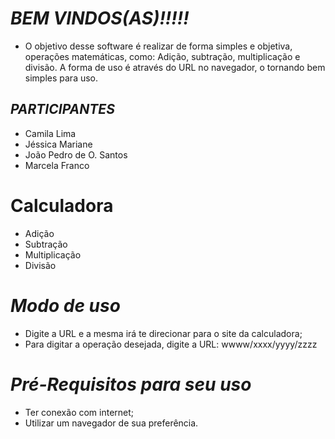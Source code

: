 # ***BEM VINDOS(AS)!!!!!***

- O objetivo desse software é realizar de forma simples e objetiva, operações matemáticas, como: Adição, subtração, multiplicação e divisão. A forma de uso é através do URL no navegador, o tornando bem simples para uso.   

## ***PARTICIPANTES*** 
- Camila Lima
- Jéssica Mariane 
- João Pedro de O. Santos
- Marcela Franco

# **Calculadora**
  - Adição
  - Subtração
  - Multiplicação
  - Divisão

# ***Modo de uso*** 
- Digite a URL e a mesma irá te direcionar para o site da calculadora;
- Para digitar a operação desejada, digite a URL: wwww/xxxx/yyyy/zzzz

# ***Pré-Requisitos para seu uso***
- Ter conexão com internet;
- Utilizar um navegador de sua preferência.